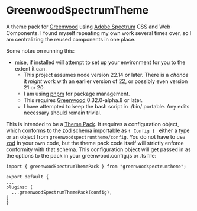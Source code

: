 # GreenwoodSpectrumTheme
A theme pack for [Greenwood] using [Adobe Spectrum] CSS and Web Components. I found myself repeating my own work several times over, so I am centralizing the reused components in one place.

Some notes on running this:
* [mise], if installed will attempt to set up your environment for you to the extent it can.
  * This project assumes node version 22.14 or later.  There is a _chance_ it *might* work with an earlier version of 22, or possibly even version 21 or 20.
  * I am using [pnpm] for package management.
  * This requires [Greenwood] 0.32.0-alpha.8 or later.
  * I have attempted to keep the bash script in ./bin/ portable.  Any edits necessary should remain trivial.

[mise]: https://mise.jdx.dev
[pnpm]: https://pnpm.io/
[Adobe Spectrum]: https://spectrum.adobe.com/

This is intended to be a [Theme Pack].  It requires a configuration object, which conforms to the [zod] schema importable as ```{ Config } ``` either a type or an object from ```greenwoodspectrumtheme/config```.  You do not have to *use* [zod] in your own code, but the theme pack code itself will strictly enforce conformity with that schema.  This configuration object will get passed in as the options to the pack in your greenwood.config.js or .ts file:
```
import { greenwoodSpectrumThemePack } from "greenwoodspectrumtheme";

export default {
...
plugins: [
  ...greenwoodSpectrumThemePack(config),
]
}
```

[Greenwood]: https://greenwoodjs.dev/
[Theme Pack]: https://greenwoodjs.dev/guides/tutorials/theme-packs/
[zod]: https://zod.dev/
